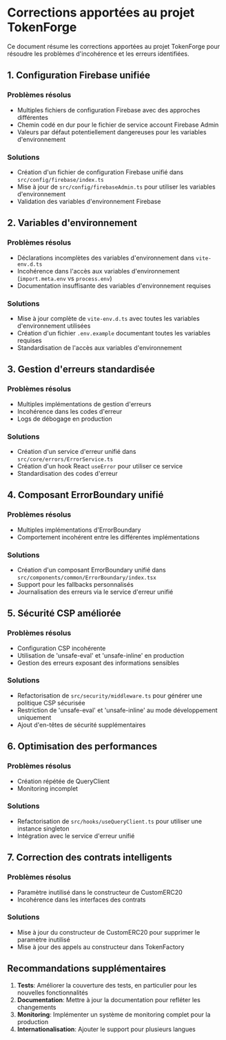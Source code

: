 # Corrections apportées au projet TokenForge

Ce document résume les corrections apportées au projet TokenForge pour résoudre les problèmes d'incohérence et les erreurs identifiées.

## 1. Configuration Firebase unifiée

### Problèmes résolus

- Multiples fichiers de configuration Firebase avec des approches différentes
- Chemin codé en dur pour le fichier de service account Firebase Admin
- Valeurs par défaut potentiellement dangereuses pour les variables d'environnement

### Solutions

- Création d'un fichier de configuration Firebase unifié dans `src/config/firebase/index.ts`
- Mise à jour de `src/config/firebaseAdmin.ts` pour utiliser les variables d'environnement
- Validation des variables d'environnement Firebase

## 2. Variables d'environnement

### Problèmes résolus

- Déclarations incomplètes des variables d'environnement dans `vite-env.d.ts`
- Incohérence dans l'accès aux variables d'environnement (`import.meta.env` vs `process.env`)
- Documentation insuffisante des variables d'environnement requises

### Solutions

- Mise à jour complète de `vite-env.d.ts` avec toutes les variables d'environnement utilisées
- Création d'un fichier `.env.example` documentant toutes les variables requises
- Standardisation de l'accès aux variables d'environnement

## 3. Gestion d'erreurs standardisée

### Problèmes résolus

- Multiples implémentations de gestion d'erreurs
- Incohérence dans les codes d'erreur
- Logs de débogage en production

### Solutions

- Création d'un service d'erreur unifié dans `src/core/errors/ErrorService.ts`
- Création d'un hook React `useError` pour utiliser ce service
- Standardisation des codes d'erreur

## 4. Composant ErrorBoundary unifié

### Problèmes résolus

- Multiples implémentations d'ErrorBoundary
- Comportement incohérent entre les différentes implémentations

### Solutions

- Création d'un composant ErrorBoundary unifié dans `src/components/common/ErrorBoundary/index.tsx`
- Support pour les fallbacks personnalisés
- Journalisation des erreurs via le service d'erreur unifié

## 5. Sécurité CSP améliorée

### Problèmes résolus

- Configuration CSP incohérente
- Utilisation de 'unsafe-eval' et 'unsafe-inline' en production
- Gestion des erreurs exposant des informations sensibles

### Solutions

- Refactorisation de `src/security/middleware.ts` pour générer une politique CSP sécurisée
- Restriction de 'unsafe-eval' et 'unsafe-inline' au mode développement uniquement
- Ajout d'en-têtes de sécurité supplémentaires

## 6. Optimisation des performances

### Problèmes résolus

- Création répétée de QueryClient
- Monitoring incomplet

### Solutions

- Refactorisation de `src/hooks/useQueryClient.ts` pour utiliser une instance singleton
- Intégration avec le service d'erreur unifié

## 7. Correction des contrats intelligents

### Problèmes résolus

- Paramètre inutilisé dans le constructeur de CustomERC20
- Incohérence dans les interfaces des contrats

### Solutions

- Mise à jour du constructeur de CustomERC20 pour supprimer le paramètre inutilisé
- Mise à jour des appels au constructeur dans TokenFactory

## Recommandations supplémentaires

1. **Tests**: Améliorer la couverture des tests, en particulier pour les nouvelles fonctionnalités
2. **Documentation**: Mettre à jour la documentation pour refléter les changements
3. **Monitoring**: Implémenter un système de monitoring complet pour la production
4. **Internationalisation**: Ajouter le support pour plusieurs langues
